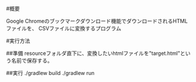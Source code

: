 #概要

Google Chromeのブックマークダウンロード機能でダウンロードされるHTMLファイルを、
CSVファイルに変換するプログラム

#実行方法

##準備
resourceフォルダ直下に、変換したいhtmlファイルを"target.html"という名前で保存する。

##実行
./gradlew build
./gradlew run

